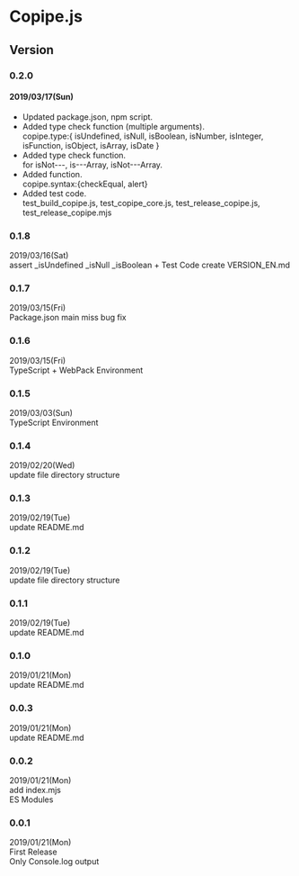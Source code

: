 # Copipe.js

## Version

### 0.2.0
#### 2019/03/17(Sun)
- Updated package.json, npm script.
- Added type check function (multiple arguments).  
copipe.type:{
  isUndefined, isNull, isBoolean, isNumber, isInteger, isFunction, isObject, isArray, isDate
}
- Added type check function.  
for isNot---, is---Array, isNot---Array.  
- Added function.  
copipe.syntax:{checkEqual, alert}
- Added test code.  
test_build_copipe.js, test_copipe_core.js, test_release_copipe.js, test_release_copipe.mjs

### 0.1.8
2019/03/16(Sat)  
assert _isUndefined _isNull _isBoolean + Test Code
create VERSION_EN.md

### 0.1.7
2019/03/15(Fri)  
Package.json main miss bug fix

### 0.1.6
2019/03/15(Fri)  
TypeScript + WebPack Environment

### 0.1.5
2019/03/03(Sun)  
TypeScript Environment

### 0.1.4
2019/02/20(Wed)  
update file directory structure

### 0.1.3
2019/02/19(Tue)  
update README.md

### 0.1.2
2019/02/19(Tue)  
update file directory structure

### 0.1.1
2019/02/19(Tue)  
update README.md

### 0.1.0 
2019/01/21(Mon)  
update README.md

### 0.0.3
2019/01/21(Mon)  
update README.md

### 0.0.2
2019/01/21(Mon)  
add index.mjs  
ES Modules 

### 0.0.1  
2019/01/21(Mon)  
First Release  
Only Console.log output
